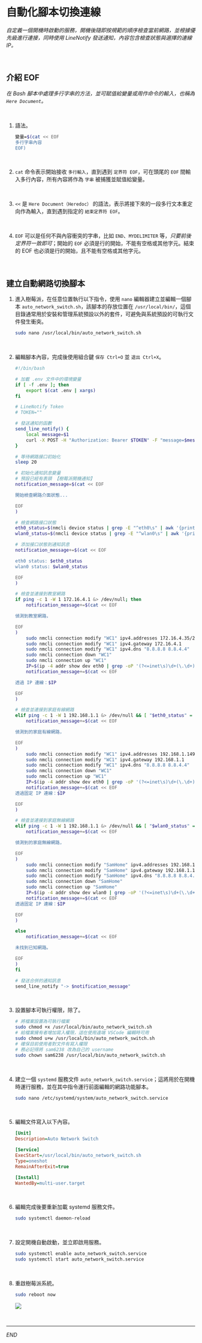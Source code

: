 # 自動化腳本切換連線

_自定義一個開機時啟動的服務，開機後隨即按規範的順序檢查當前網路，並根據優先級進行連接，同時使用 LineNotify 發送通知，內容包含檢查狀態與選擇的連線 IP。_

<br>

## 介紹 EOF

_在 Bash 腳本中處理多行字串的方法，並可賦值給變量或用作命令的輸入，也稱為 `Here Document`。_

<br>

1. 語法。

    ```bash
    變量=$(cat << EOF
    多行字串內容
    EOF)
    ```

<br>

2. `cat` 命令表示開始接收 `多行輸入`，直到遇到 `定界符 EOF`，可在頭尾的 `EOF` 間輸入多行內容，所有內容將作為 `字串` 被捕獲並賦值給變量。

<br>

3. `<<` 是 `Here Document（Heredoc）` 的語法，表示將接下來的一段多行文本重定向作為輸入，直到遇到指定的 `結束定界符 EOF`。

<br>

4. `EOF` 可以是任何不與內容衝突的字串，比如 `END`、`MYDELIMITER` 等，_只要前後定界符一致即可_；開始的 `EOF` 必須是行的開始，不能有空格或其他字元。結束的 EOF 也必須是行的開始，且不能有空格或其他字元。

<br>

## 建立自動網路切換腳本

1. 進入樹莓派，在任意位置執行以下指令，使用 `nano` 編輯器建立並編輯一個腳本 `auto_network_switch.sh`，該腳本的存放位置在 `/usr/local/bin/`，這個目錄通常用於安裝和管理系統預設以外的套件，可避免與系統預設的可執行文件發生衝突。

    ```bash
    sudo nano /usr/local/bin/auto_network_switch.sh
    ```

<br>

2. 編輯腳本內容，完成後使用組合鍵 `保存 Ctrl+O` 並 `退出 Ctrl+X`。

    ```bash
    #!/bin/bash

    # 加載 .env 文件中的環境變量
    if [ -f .env ]; then
        export $(cat .env | xargs)
    fi

    # LineNotify Token
    # TOKEN=""

    # 發送通知的函數
    send_line_notify() {
        local message=$1
        curl -X POST -H "Authorization: Bearer $TOKEN" -F "message=$message" https://notify-api.line.me/api/notify
    }

    # 等待網路接口初始化
    sleep 20

    # 初始化通知訊息變量
    # 預設已經有表頭 【樹莓派開機通知】
    notification_message=$(cat << EOF

    開始檢查網路介面狀態...

    EOF
    )

    # 檢查網路接口狀態
    eth0_status=$(nmcli device status | grep -E "^eth0\s" | awk '{print $3}')
    wlan0_status=$(nmcli device status | grep -E "^wlan0\s" | awk '{print $3}')

    # 添加接口狀態到通知訊息
    notification_message+=$(cat << EOF

    eth0 status: $eth0_status
    wlan0 status: $wlan0_status

    EOF
    )

    # 檢查並連接到教室網路
    if ping -c 1 -W 1 172.16.4.1 &> /dev/null; then
        notification_message+=$(cat << EOF

    偵測到教室網路，

    EOF
    )
        sudo nmcli connection modify "WC1" ipv4.addresses 172.16.4.35/24
        sudo nmcli connection modify "WC1" ipv4.gateway 172.16.4.1
        sudo nmcli connection modify "WC1" ipv4.dns "8.8.8.8 8.8.4.4"
        sudo nmcli connection down "WC1"
        sudo nmcli connection up "WC1"
        IP=$(ip -4 addr show dev eth0 | grep -oP '(?<=inet\s)\d+(\.\d+){3}')
        notification_message+=$(cat << EOF

    透過 IP 連線：$IP

    EOF
    )

    # 檢查並連接到家庭有線網路
    elif ping -c 1 -W 1 192.168.1.1 &> /dev/null && [ "$eth0_status" = "已連線" ]; then
        notification_message+=$(cat << EOF

    偵測到的家庭有線網路，

    EOF
    )
        sudo nmcli connection modify "WC1" ipv4.addresses 192.168.1.149/24
        sudo nmcli connection modify "WC1" ipv4.gateway 192.168.1.1
        sudo nmcli connection modify "WC1" ipv4.dns "8.8.8.8 8.8.4.4"
        sudo nmcli connection down "WC1"
        sudo nmcli connection up "WC1"
        IP=$(ip -4 addr show dev eth0 | grep -oP '(?<=inet\s)\d+(\.\d+){3}')
        notification_message+=$(cat << EOF
    透過固定 IP 連線：$IP

    EOF
    )

    # 檢查並連接到家庭無線網路
    elif ping -c 1 -W 1 192.168.1.1 &> /dev/null && [ "$wlan0_status" = "已連線" ]; then
        notification_message+=$(cat << EOF

    偵測到的家庭無線網路，

    EOF
    )
        sudo nmcli connection modify "SamHome" ipv4.addresses 192.168.1.150/24
        sudo nmcli connection modify "SamHome" ipv4.gateway 192.168.1.1
        sudo nmcli connection modify "SamHome" ipv4.dns "8.8.8.8 8.8.4.4"
        sudo nmcli connection down "SamHome"
        sudo nmcli connection up "SamHome"
        IP=$(ip -4 addr show dev wlan0 | grep -oP '(?<=inet\s)\d+(\.\d+){3}')
        notification_message+=$(cat << EOF
    透過固定 IP 連線：$IP

    EOF
    )

    else
        notification_message+=$(cat << EOF

    未找到已知網路。

    EOF
    )
    fi

    # 發送合併的通知訊息
    send_line_notify "-> $notification_message"
    ```

<br>

3. 設置腳本可執行權限，除了。

    ```bash
    # 將檔案設置為可執行檔案
    sudo chmod +x /usr/local/bin/auto_network_switch.sh
    # 給檔案擁有者增加寫入權限，這在使用遠端 VSCode 編輯時可用
    sudo chmod u+w /usr/local/bin/auto_network_switch.sh
    # 確保目前使用者對文件有寫入權限
    # 務必記得將 sam6238 改為自己的 username
    sudo chown sam6238 /usr/local/bin/auto_network_switch.sh
    ```

<br>

4. 建立一個 `systemd` 服務文件 `auto_network_switch.service`；這將用於在開機時運行服務，並在其中指令運行前面編輯的網路功能腳本。

    ```bash
    sudo nano /etc/systemd/system/auto_network_switch.service
    ```

<br>

5. 編輯文件寫入以下內容。

    ```ini
    [Unit]
    Description=Auto Network Switch

    [Service]
    ExecStart=/usr/local/bin/auto_network_switch.sh
    Type=oneshot
    RemainAfterExit=true

    [Install]
    WantedBy=multi-user.target
    ```

<br>

6. 編輯完成後要重新加載 systemd 服務文件。

    ```bash
    sudo systemctl daemon-reload
    ```

<br>

7. 設定開機自動啟動，並立即啟用服務。

    ```bash
    sudo systemctl enable auto_network_switch.service
    sudo systemctl start auto_network_switch.service
    ```

<br>

8. 重啟樹莓派系統。

    ```bash
    sudo reboot now
    ```

    ![](images/img_01.png)

<br>

___

_END_


